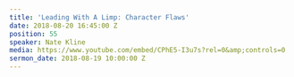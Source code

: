 ```yaml
---
title: 'Leading With A Limp: Character Flaws'
date: 2018-08-20 16:45:00 Z
position: 55
speaker: Nate Kline
media: https://www.youtube.com/embed/CPhE5-I3u7s?rel=0&amp;controls=0
sermon_date: 2018-08-19 10:00:00 Z
---
```


